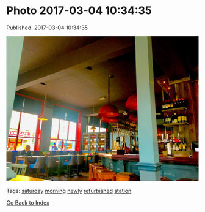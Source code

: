 
# Photo 2017-03-04 10:34:35

Published: 2017-03-04 10:34:35

![](157977892072-0.jpg)

Tags: [saturday](tag-saturday.md) [morning](tag-morning.md) [newly](tag-newly.md) [refurbished](tag-refurbished.md) [station](tag-station.md)

[Go Back to Index](index.md)
